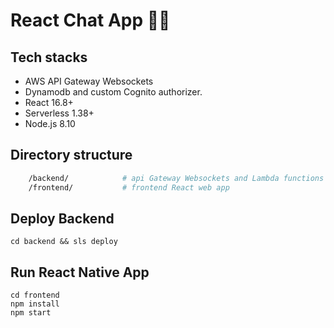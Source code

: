 # React Chat App 📳📲

## Tech stacks

 * AWS API Gateway Websockets
 * Dynamodb and custom Cognito authorizer.
 * React 16.8+
 * Serverless 1.38+
 * Node.js 8.10

## Directory structure

```bash
	/backend/            # api Gateway Websockets and Lambda functions
	/frontend/           # frontend React web app
```

## Deploy Backend

```
cd backend && sls deploy
```

## Run React Native App

```
cd frontend
npm install
npm start
```
